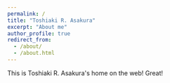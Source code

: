 ```yaml
---
permalink: /
title: "Toshiaki R. Asakura"
excerpt: "About me"
author_profile: true
redirect_from: 
  - /about/
  - /about.html
---
```


This is Toshiaki R. Asakura's home on the web!
Great!



